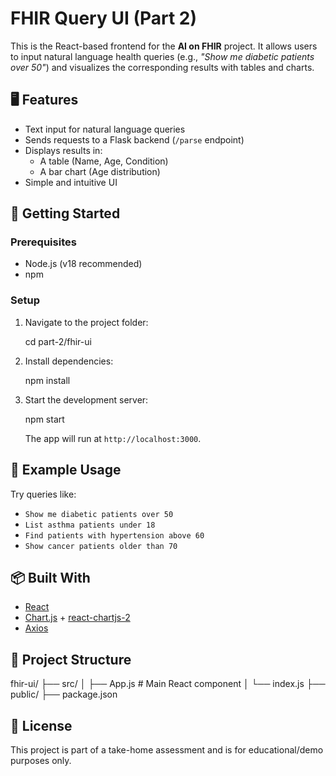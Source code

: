 

# FHIR Query UI (Part 2)

This is the React-based frontend for the **AI on FHIR** project. It allows users to input natural language health queries (e.g., _"Show me diabetic patients over 50"_) and visualizes the corresponding results with tables and charts.

## 🖥️ Features

- Text input for natural language queries
- Sends requests to a Flask backend (`/parse` endpoint)
- Displays results in:
  - A table (Name, Age, Condition)
  - A bar chart (Age distribution)
- Simple and intuitive UI

## 🚀 Getting Started

### Prerequisites

- Node.js (v18 recommended)
- npm

### Setup

1. Navigate to the project folder:

   cd part-2/fhir-ui


2. Install dependencies:

   npm install


3. Start the development server:


   npm start


   The app will run at `http://localhost:3000`.


## 🧠 Example Usage

Try queries like:

* `Show me diabetic patients over 50`
* `List asthma patients under 18`
* `Find patients with hypertension above 60`
* `Show cancer patients older than 70`

## 📦 Built With

* [React](https://reactjs.org/)
* [Chart.js](https://www.chartjs.org/) + [react-chartjs-2](https://github.com/reactchartjs/react-chartjs-2)
* [Axios](https://axios-http.com/)

## 📁 Project Structure


fhir-ui/
├── src/
│   ├── App.js         # Main React component
│   └── index.js
├── public/
├── package.json


## 📄 License

This project is part of a take-home assessment and is for educational/demo purposes only.


